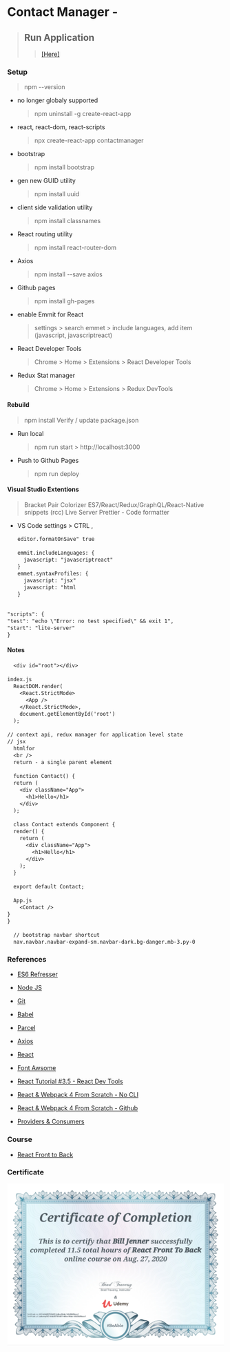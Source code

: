 # Contact Manager -

> ## Run Application
>
> > [[Here]](https://billjenner.github.io/contactmanager/)

### Setup

> npm --version

- no longer globaly supported

  > npm uninstall -g create-react-app

- react, react-dom, react-scripts

  > npx create-react-app contactmanager

- bootstrap

  > npm install bootstrap

- gen new GUID utility

  > npm install uuid

- client side validation utility

  > npm install classnames

- React routing utility

  > npm install react-router-dom

- Axios

  > npm install --save axios

- Github pages

  > npm install gh-pages

- enable Emmit for React

  > settings > search emmet > include languages, add item (javascript, javascriptreact)

- React Developer Tools

  > Chrome > Home > Extensions > React Developer Tools

- Redux Stat manager
  > Chrome > Home > Extensions > Redux DevTools

#### Rebuild

> npm install
> Verify / update package.json

- Run local

  > npm run start > http://localhost:3000

- Push to Github Pages

  > npm run deploy

#### Visual Studio Extentions

> Bracket Pair Colorizer
> ES7/React/Redux/GraphQL/React-Native snippets (rcc)
> Live Server
> Prettier - Code formatter

- VS Code settings > CTRL ,

  ```
  editor.formatOnSave" true

  emmit.includeLanguages: {
    javascript: "javascriptreact"
  }
  emmet.syntaxProfiles: {
    javascript: "jsx"
    javascript: "html
  }
  ```

```

"scripts": {
"test": "echo \"Error: no test specified\" && exit 1",
"start": "lite-server"
}

```

#### Notes

```
  <div id="root"></div>

index.js
  ReactDOM.render(
    <React.StrictMode>
      <App />
    </React.StrictMode>,
    document.getElementById('root')
  );

// context api, redux manager for application level state
// jsx
  htmlfor
  <br />
  return - a single parent element

  function Contact() {
  return (
    <div className="App">
      <h1>Hello</h1>
    </div>
  );

  class Contact extends Component {
  render() {
    return (
      <div className="App">
        <h1>Hello</h1>
      </div>
    );
  }

  export default Contact;

  App.js
    <Contact />
}
}

  // bootstrap navbar shortcut
  nav.navbar.navbar-expand-sm.navbar-dark.bg-danger.mb-3.py-0
```

### References

- [ES6 Refresser](./es6_refresher_start/main.js)

- [Node JS](https://nodejs.org/en/)

- [Git](https://git-scm.com/)

- [Babel](https://babeljs.io/)

- [Parcel](https://parceljs.org/)

- [Axios](https://github.com/axios/axios)

- [React](https://reactjs.org/)

- [Font Awsome](https://fontawesome.com/icons?d=gallery)

- [React Tutorial #3.5 - React Dev Tools](https://www.youtube.com/watch?v=TRPfZ4INN9w)

- [React & Webpack 4 From Scratch - No CLI](https://www.youtube.com/watch?v=deyxI-6C2u4&t=977s)

- [React & Webpack 4 From Scratch - Github](https://github.com/bradtraversy/react_webpack_starter)

- [Providers & Consumers](https://reactjs.org/docs/context.html)

### Course

- [React Front to Back](https://www.udemy.com/course/draft/1812112/learn/lecture/11138502#overview/)

### Certificate

![Certificate](./images/certificate.png)
